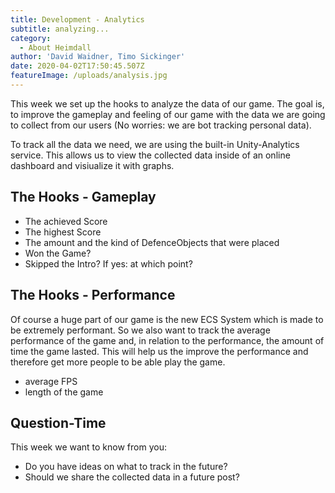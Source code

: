 ```yaml
---
title: Development - Analytics
subtitle: analyzing...
category:
  - About Heimdall
author: 'David Waidner, Timo Sickinger'
date: 2020-04-02T17:50:45.507Z
featureImage: /uploads/analysis.jpg
---
```

This week we set up the hooks to analyze the data of our game. The goal is, to improve the gameplay and feeling of our game with the data we are going to collect from our users (No worries: we are bot tracking personal data).

To track all the data we need, we are using the built-in Unity-Analytics service. This allows us to view the collected data inside of an online dashboard and visiualize it with graphs.



## The Hooks - Gameplay

* The achieved Score
* The highest Score
* The amount and the kind of DefenceObjects that were placed
* Won the Game?
* Skipped the Intro? If yes: at which point?



## The Hooks - Performance

Of course a huge part of our game is the new ECS System which is made to be extremely performant. So we also want to track the average performance of the game and, in relation to the performance, the amount of time the game lasted. This will help us the improve the performance and therefore get more people to be able play the game.

* average FPS
* length of the game



## Question-Time

This week we want to know from you:

* Do you have ideas on what to track in the future?
* Should we share the collected data in a future post?